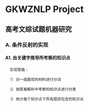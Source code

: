 # GKWZNLP Project

## 高考文综试题机器研究

###   A. 条件反射的实现

####        A1. 由关键字推导所考察的知识点

      实现思路：
    
      ① 对一组题目的材料进行分词
    
      ② 按答案解析中考察的知识点进行分类
    
      ③ 统计每个知识点下所有题目包含的知识点
        
